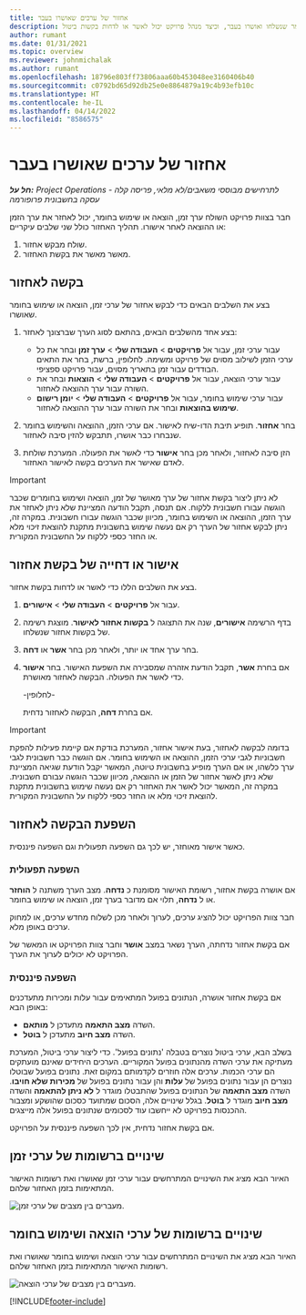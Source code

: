 ```yaml
---
title: אחזור של ערכים שאושרו בעבר
description: נושא זה מסביר כיצד חבר בצוות פרויקט יכול לבקש החזרה של רשומות זמן, הוצאות ושימוש בחומר שנשלחו ואושרו בעבר, וכיצד מנהל פרויקט יכול לאשר או לדחות בקשות ביטול.
author: rumant
ms.date: 01/31/2021
ms.topic: overview
ms.reviewer: johnmichalak
ms.author: rumant
ms.openlocfilehash: 18796e803ff73806aaa60b453048ee3160406b40
ms.sourcegitcommit: c0792bd65d92db25e0e8864879a19c4b93efb10c
ms.translationtype: HT
ms.contentlocale: he-IL
ms.lasthandoff: 04/14/2022
ms.locfileid: "8586575"
---
```

# <a name="recall-previously-approved-entries"></a>אחזור של ערכים שאושרו בעבר

_**חל על:** Project Operations לתרחישים מבוססי משאבים/לא מלאי, פריסה קלה - עסקה בחשבונית פרופורמה_

חבר בצוות פרויקט השולח ערך זמן, הוצאה או שימוש בחומר, יכול לאחזר את ערך הזמן או ההוצאה לאחר אישורו. תהליך האחזור כולל שני שלבים עיקריים:

1. שולח מבקש אחזור.
2. מאשר מאשר את בקשת האחזור.

## <a name="request-a-recall"></a>בקשה לאחזור

בצע את השלבים הבאים כדי לבקש אחזור של ערכי זמן, הוצאה או שימוש בחומר שאושרו.

1. בצע אחד מהשלבים הבאים, בהתאם לסוג הערך שברצונך לאחזר:

    - עבור ערכי זמן, עבור אל **פרויקטים** \> **העבודה שלי** \> **ערך זמן** ובחר את כל ערכי הזמן לשילוב מסוים של פרויקט ומשימה. לחלופין, ברשת, בחר את התאים הבודדים עבור זמן בתאריך מסוים, עבור פרויקט ספציפי.
    - עבור ערכי הוצאה, עבור אל **פרויקטים** \> **העבודה שלי** \> **הוצאות** ובחר את השורה עבור ערך ההוצאה לאחזור.
    - עבור ערכי שימוש בחומר, עבור אל **פרויקטים** \> **העבודה שלי** \> **יומן רישום שימוש בהוצאות** ובחר את השורה עבור ערך ההוצאה לאחזור.

2. בחר **אחזור**. תופיע תיבת הדו-שיח לאישור. אם ערכי הזמן, ההוצאה והשימוש בחומר שנבחרו כבר אושרו, תתבקש להזין סיבה לאחזור.
3. הזן סיבה לאחזור, ולאחר מכן בחר **אישור** כדי לאשר את הפעולה. המערכת שולחת לאדם שאישר את הערכים בקשה לאישור האחזור.

> [!IMPORTANT]
> לא ניתן ליצור בקשת אחזור של ערך מאושר של זמן, הוצאה ושימוש בחומרים שכבר הוגשה עבורו חשבונית ללקוח. אם תנסה, תקבל הודעה המציינת שלא ניתן לאחזר את ערך הזמן, ההוצאה או השימוש בחומר, מכיוון שכבר הוגשה עבורו חשבונית. במקרה זה, ניתן לבקש אחזור של הערך רק אם נעשה שימוש בחשבונית מתקנת להוצאת זיכוי מלא או החזר כספי ללקוח על החשבונית המקורית.

## <a name="approve-or-reject-a-recall-request"></a>אישור או דחייה של בקשת אחזור

בצע את השלבים הללו כדי לאשר או לדחות בקשת אחזור.

1. עבור אל **פרויקטים** \> **העבודה שלי** \> **אישורים**.
2. בדף הרשימה **אישורים**, שנה את התצוגה ל **בקשות אחזור לאישור**. מוצגת רשימה של בקשות אחזור שנשלחו.
3. בחר ערך אחד או יותר, ולאחר מכן בחר **אשר** או **דחה**.
4. אם בחרת **אשר**, תקבל הודעת אזהרה שמסבירה את השפעת האישור. ‏‏בחר **אישור** כדי לאשר את הפעולה. הבקשה לאחזור מאושרת.

    -לחלופין-

    אם בחרת **דחה**, הבקשה לאחזור נדחית.

> [!IMPORTANT]
> בדומה לבקשה לאחזור, בעת אישור אחזור, המערכת בודקת אם קיימת פעילות להפקת חשבוניות לגבי ערכי הזמן, ההוצאה או השימוש בחומר. אם הוגשה כבר חשבונית לגבי ערך כלשהו, או אם הערך מופיע בחשבונית טיוטה, המאשר יקבל הודעת שגיאה המציינת שלא ניתן לאשר אחזור של הזמן או ההוצאה, מכיוון שכבר הוגשה עבורם חשבונית. במקרה זה, המאשר יכול לאשר את האחזור רק אם נעשה שימוש בחשבונית מתקנת להוצאת זיכוי מלא או החזר כספי ללקוח על החשבונית המקורית.

## <a name="impact-of-a-recall-request"></a>השפעת הבקשה לאחזור

כאשר אישור מאוחזר, יש לכך גם השפעה תפעולית וגם השפעה פיננסית.

### <a name="operational-impact"></a>השפעה תפעולית

אם אושרה בקשת אחזור, רשומת האישור מסומנת כ **נדחה**. מצב הערך משתנה ל **הוחזר** או ל **נדחה**, תלוי אם מדובר בערך זמן, הוצאה או שימוש בחומר.

חבר צוות הפרויקט יכול להציג ערכים, לערוך ולאחר מכן לשלוח מחדש ערכים, או למחוק ערכים באופן מלא.

אם בקשת אחזור נדחתה, הערך נשאר במצב **אושר** וחבר צוות הפרויקט או המאשר של הפרויקט לא יכולים לערוך את הערך.

### <a name="financial-impact"></a>השפעה פיננסית

אם בקשת אחזור אושרה, הנתונים בפועל המתאימים עבור עלות ומכירות מתעדכנים באופן הבא:

- השדה **מצב התאמה** מתעדכן ל **מותאם**.
- השדה **מצב חיוב** מתעדכן ל **בוטל**.

בשלב הבא, ערכי ביטול נוצרים בטבלה 'נתונים בפועל'. כדי ליצור ערכי ביטול, המערכת מעתיקה את ערכי השדה מהנתונים בפועל המקוריים. הערכים היחידים שאינם מועתקים הם ערכי הכמות. ערכים אלה חוזרים לקדמותם במקום זאת. נתונים בפועל שבוטלו נוצרים הן עבור נתונים בפועל של **עלות** והן עבור נתונים בפועל של **מכירות שלא חויבו**. השדה **מצב התאמה** של הנתונים בפועל שהתבטלו מוגדר ל **לא ניתן להתאמה** והשדה **מצב חיוב** מוגדר ל **בוטל**. בגלל שינויים אלה, הסכום שמתועד כסכום שהושקע ומצבור ההכנסות בפרויקט לא ייחשבו עוד לסכומים שנתונים בפועל אלה מייצגים.

אם בקשת אחזור נדחית, אין לכך השפעה פיננסית על הפרויקט.

## <a name="changes-to-time-entry-records"></a>שינויים ברשומות של ערכי זמן

האיור הבא מציג את השינויים המתרחשים עבור ערכי זמן שאושרו ואת רשומות האישור המתאימות בזמן האחזור שלהם.

![מעברים בין מצבים של ערכי זמן.](media/TimeEntryStateTransitions.png)

## <a name="changes-to-expense-and-material-usage-entry-records"></a>שינויים ברשומות של ערכי הוצאה ושימוש בחומר

האיור הבא מציג את השינויים המתרחשים עבור ערכי הוצאה ושימוש בחומר שאושרו ואת רשומות האישור המתאימות בזמן האחזור שלהם.

![מעברים בין מצבים של ערכי הוצאה.](media/ExpenseEntryStateTransitions.png)

[!INCLUDE[footer-include](../includes/footer-banner.md)]
